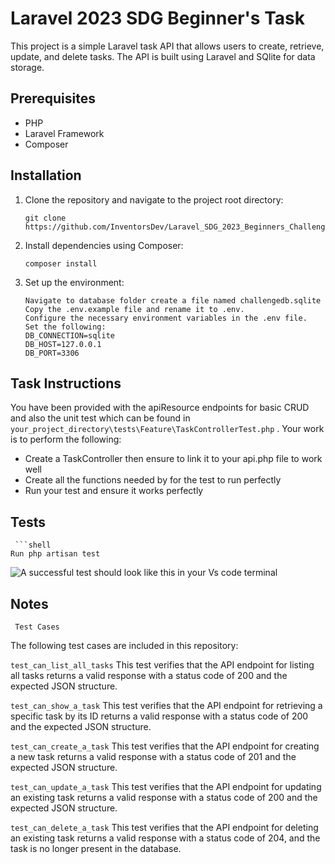 # Laravel 2023 SDG Beginner's Task

This project is a simple Laravel task API that allows users to create, retrieve, update, and delete tasks. The API is built using Laravel and SQlite for data storage.

## Prerequisites

- PHP
- Laravel Framework
- Composer

## Installation

1. Clone the repository and navigate to the project root directory:

   ```shell
   git clone https://github.com/InventorsDev/Laravel_SDG_2023_Beginners_Challenge.git

2. Install dependencies using Composer:

   ```shell
   composer install

3. Set up the environment:

   ```shell
   Navigate to database folder create a file named challengedb.sqlite
   Copy the .env.example file and rename it to .env.
   Configure the necessary environment variables in the .env file.
   Set the following:
   DB_CONNECTION=sqlite
   DB_HOST=127.0.0.1
   DB_PORT=3306

## Task Instructions

You have been provided with the apiResource endpoints for basic CRUD and also the unit test which can be found in `your_project_directory\tests\Feature\TaskControllerTest.php` .
Your work is to perform the following:

- Create a TaskController then ensure to link it to your api.php file to work well
- Create all the functions needed by for the test to run perfectly
- Run your test and ensure it works perfectly

## Tests
     ```shell
    Run php artisan test
 ![A successful test should look like this in your Vs code terminal](https://github.com/InventorsDev/Laravel_SDG_2023_Beginners_Challenge/assets/39954854/ba98e736-00ae-47c9-9a1d-db5ccbce7abf)



## Notes
     Test Cases
The following test cases are included in this repository:

`test_can_list_all_tasks`
This test verifies that the API endpoint for listing all tasks returns a valid response with a status code of 200 and the expected JSON structure.

`test_can_show_a_task`
This test verifies that the API endpoint for retrieving a specific task by its ID returns a valid response with a status code of 200 and the expected JSON structure.

`test_can_create_a_task`
This test verifies that the API endpoint for creating a new task returns a valid response with a status code of 201 and the expected JSON structure.

`test_can_update_a_task`
This test verifies that the API endpoint for updating an existing task returns a valid response with a status code of 200 and the expected JSON structure.

`test_can_delete_a_task`
This test verifies that the API endpoint for deleting an existing task returns a valid response with a status code of 204, and the task is no longer present in the database.
